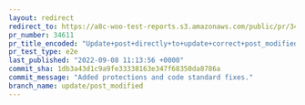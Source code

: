 ```yaml
---
layout: redirect
redirect_to: https://a8c-woo-test-reports.s3.amazonaws.com/public/pr/34611/e2e/index.html
pr_number: 34611
pr_title_encoded: "Update+post+directly+to+update+correct+post_modified+value"
pr_test_type: e2e
last_published: "2022-09-08 11:13:56 +0000"
commit_sha: 1db3a43d1c9a9fe33338163e347f68350da8786a
commit_message: "Added protections and code standard fixes."
branch_name: update/post_modified
---
```

